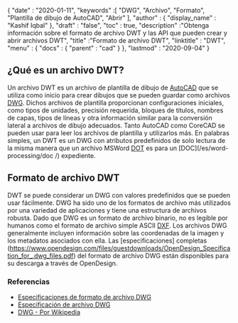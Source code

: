 {
  "date" : "2020-01-11",
  "keywords" :[ "DWG", "Archivo", "Formato", "Plantilla de dibujo de AutoCAD", "Abrir" ],
  "author" : {
    "display_name" : "Kashif Iqbal"
},
  "draft" : "false",
  "toc" : true,
  "description" :"Obtenga información sobre el formato de archivo DWT y las API que pueden crear y abrir archivos DWT",
  "title" :"Formato de archivo DWT",
  "linktitle" : "DWT",
  "menu" : {
    "docs" : {
      "parent" : "cad"
}
},
  "lastmod" : "2020-09-04"
}

## ¿Qué es un archivo DWT?

Un archivo DWT es un archivo de plantilla de dibujo de [AutoCAD](https://www.autodesk.com/) que se utiliza como inicio para crear dibujos que se pueden guardar como archivos [DWG](/es/cad/dwg/). Dichos archivos de plantilla proporcionan configuraciones iniciales, como tipos de unidades, precisión requerida, bloques de títulos, nombres de capas, tipos de líneas y otra información similar para la conversión lateral a archivos de dibujo adecuados. Tanto AutoCAD como CoreCAD se pueden usar para leer los archivos de plantilla y utilizarlos más. En palabras simples, un DWT es un DWG con atributos predefinidos de solo lectura de la misma manera que un archivo MSWord [DOT](/es/word-processing/dot/) es para un [DOC](/es/word-processing/doc /) expediente.

## Formato de archivo DWT

DWT se puede considerar un DWG con valores predefinidos que se pueden usar fácilmente. DWG ha sido uno de los formatos de archivo más utilizados por una variedad de aplicaciones y tiene una estructura de archivos robusta. Dado que DWG es un formato de archivo binario, no es legible por humanos como el formato de archivo simple ASCII [DXF](/es/cad/dxf/). Los archivos DWG generalmente incluyen información sobre las coordenadas de la imagen y los metadatos asociados con ella. Las [especificaciones] completas (https://www.opendesign.com/files/guestdownloads/OpenDesign_Specification_for_.dwg_files.pdf) del formato de archivo DWG están disponibles para su descarga a través de OpenDesign.

### Referencias

* [Especificaciones de formato de archivo DWG](https://www.opendesign.com/files/guestdownloads/OpenDesign_Specification_for_.dwg_files.pdf)
* [Especificación de archivo DWG](https://www.scan2cad.com/blog/dwg/file-spec/)
* [DWG - Por Wikipedia](https://en.wikipedia.org/wiki/.dwg)

